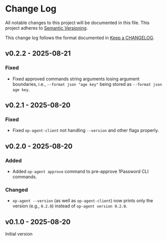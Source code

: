 # Change Log

All notable changes to this project will be documented in this file.
This project adheres to [Semantic Versioning].

This change log follows the format documented in [Keep a CHANGELOG].

[semantic versioning]: http://semver.org/
[keep a changelog]: http://keepachangelog.com/

## v0.2.2 - 2025-08-21

### Fixed

- Fixed approved commands string arguments losing argument boundaries, i.e., `--format json "age key"` being stored as `--format json age key`.

## v0.2.1 - 2025-08-20

### Fixed

- Fixed `op-agent-client` not handling `--version` and other flags properly.

## v0.2.0 - 2025-08-20

### Added

- Added `op-agent approve` command to pre-approve 1Password CLI commands.

### Changed

- `op-agent --version` (as well as `op-agent-client`) now prints only the version (e.g., `0.2.0`) instead of `op-agent version 0.2.0`.

## v0.1.0 - 2025-08-20

Initial version
